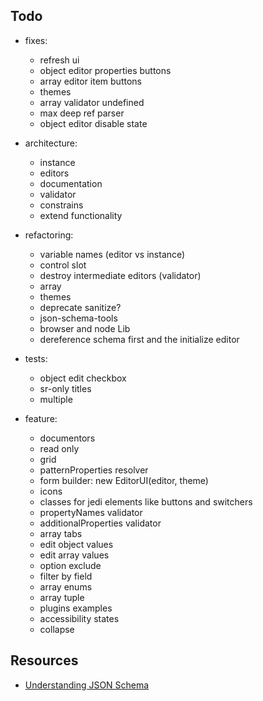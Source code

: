 ## Todo

- fixes:
    - refresh ui
    - object editor properties buttons
    - array editor item buttons
    - themes
    - array validator undefined
    - max deep ref parser
    - object editor disable state

- architecture:
    - instance
    - editors
    - documentation
    - validator
    - constrains
    - extend functionality

- refactoring:
    - variable names (editor vs instance)
    - control slot
    - destroy intermediate editors (validator)
    - array
    - themes
    - deprecate sanitize?
    - json-schema-tools
    - browser and node Lib
    - dereference schema first and the initialize editor
    
- tests:
    - object edit checkbox
    - sr-only titles
    - multiple

- feature:
    - documentors
    - read only
    - grid
    - patternProperties resolver
    - form builder: new EditorUI(editor, theme)
    - icons
    - classes for jedi elements like buttons and switchers
    - propertyNames validator
    - additionalProperties validator
    - array tabs
    - edit object values
    - edit array values
    - option exclude
    - filter by field
    - array enums
    - array tuple 
    - plugins examples
    - accessibility states
    - collapse

## Resources
* [Understanding JSON Schema](http://json-schema.org/understanding-json-schema/index.html)
